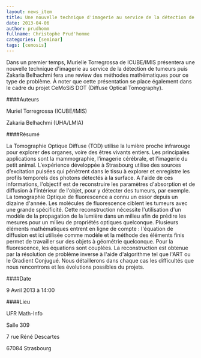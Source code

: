 ```yaml
---
layout: news_item
title: Une nouvelle technique d'imagerie au service de la détection de tumeurs
date: 2013-04-06
author: prudhomm
fullname: Christophe Prud'homme
categories: [seminar]
tags: [cemosis]
---
```


Dans un premier temps, Murielle Torregrossa de ICUBE/IMIS présentera  une nouvelle technique d'imagerie au service de la détection de tumeurs puis Zakaria Belhachmi fera une review des méthodes mathématiques pour ce type de problème. À  noter que cette présentation se place également dans le cadre du projet CeMoSiS DOT (Diffuse Optical Tomography).


####Auteurs

Muriel Torregrossa (ICUBE/IMIS)

Zakaria Belhachmi (UHA/LMIA)


####Résumé

La Tomographie Optique Diffuse (TOD) utilise la lumière proche infrarouge pour explorer des organes, voire des êtres vivants entiers. Les principales applications sont la mammographie, l’imagerie cérébrale, et l’imagerie du petit animal. L'expérience développée à Strasbourg utilise des sources d’excitation pulsées qui pénètrent dans le tissu à explorer et enregistre les profils temporels des photons détectés à la surface. A l'aide de ces informations, l'objectif est de reconstruire les paramètres d'absorption et de diffusion à l'intérieur de l'objet, pour y détecter des tumeurs, par exemple. La tomographie Optique de fluorescence a connu un essor depuis un dizaine d'année. Les molécules de fluorescence ciblent les tumeurs avec une grande spécificité. Cette reconstruction nécessite l'utilisation d'un modèle de la propagation de la lumière dans un milieu afin de prédire les mesures pour un milieu de propriétés optiques quelconque. Plusieurs éléments mathématiques entrent en ligne de compte : l'équation de diffusion est ici utilisée comme modèle et la méthode des éléments finis permet de travailler sur des objets à géométrie quelconque. Pour la fluorescence, les équations sont couplées. La reconstruction est obtenue par la résolution de problème inverse à l'aide d'algorithme tel que l'ART ou le Gradient Conjugué. Nous détaillerons dans chaque cas les difficultés que nous rencontrons et les évolutions possibles du projets.


####Date 

9 Avril 2013 à 14:00

####Lieu

UFR Math-Info

Salle 309 

7 rue Réné Descartes

67084 Strasbourg
